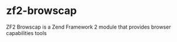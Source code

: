 zf2-browscap
============

ZF2 Browscap is a Zend Framework 2 module that provides browser capabilities tools
